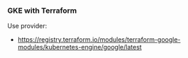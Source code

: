 ### GKE with Terraform

Use provider:
- https://registry.terraform.io/modules/terraform-google-modules/kubernetes-engine/google/latest